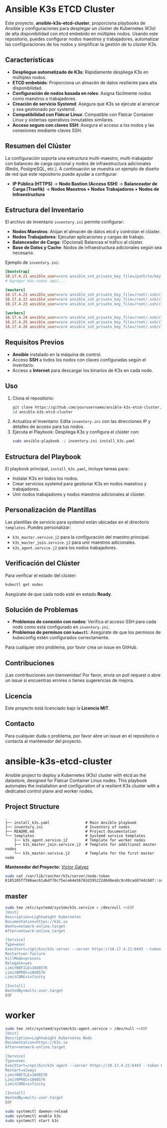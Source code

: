 # Ansible K3s ETCD Cluster

Este proyecto, **ansible-k3s-etcd-cluster**, proporciona playbooks de Ansible y configuraciones para desplegar un clúster de Kubernetes (K3s) de alta disponibilidad con etcd embebido en múltiples nodos. Usando este repositorio, puedes configurar nodos maestros y trabajadores, automatizar las configuraciones de los nodos y simplificar la gestión de tu clúster K3s.

## Características
- **Despliegue automatizado de K3s**: Rápidamente despliega K3s en múltiples nodos.
- **ETCD embebido**: Proporciona un almacén de datos resiliente para alta disponibilidad.
- **Configuración de nodos basada en roles**: Asigna fácilmente nodos como maestros o trabajadores.
- **Creación de servicio Systemd**: Asegura que K3s se ejecute al arrancar y sea gestionado por systemd.
- **Compatibilidad con Flatcar Linux**: Compatible con Flatcar Container Linux y sistemas operativos inmutables similares.
- **Acceso seguro con claves SSH**: Asegura el acceso a los nodos y las conexiones mediante claves SSH.

## Resumen del Clúster

La configuración soporta una estructura multi-maestro, multi-trabajador con balanceo de carga opcional y nodos de infraestructura adicionales (Redis, PostgreSQL, etc.). A continuación se muestra un ejemplo de diseño de red que este repositorio puede ayudar a configurar:

- **IP Pública (HTTPS)** → **Nodo Bastion (Acceso SSH)** → **Balanceador de Carga (Traefik)** → **Nodos Maestros + Nodos Trabajadores + Nodos de Infraestructura**

## Estructura del Inventario

El archivo de inventario `inventory.ini` permite configurar:
- **Nodos Maestros**: Alojan el almacén de datos etcd y controlan el clúster.
- **Nodos Trabajadores**: Ejecutan aplicaciones y cargas de trabajo.
- **Balanceador de Carga**: (Opcional) Balancea el tráfico al clúster.
- **Base de Datos y Cache**: Nodos de infraestructura adicionales según sea necesario.

Ejemplo de `inventory.ini`:
```ini
[bootstrap]
10.17.4.21 ansible_user=core ansible_ssh_private_key_file=/path/to/key ansible_port=22
# Agregar más nodos aquí...

[masters]
10.17.4.21 ansible_user=core ansible_ssh_private_key_file=/root/.ssh/cluster_openshift/key_cluster_openshift/id_rsa_key_cluster_openshift ansible_port=22
10.17.4.22 ansible_user=core ansible_ssh_private_key_file=/root/.ssh/cluster_openshift/key_cluster_openshift/id_rsa_key_cluster_openshift ansible_port=22
10.17.4.23 ansible_user=core ansible_ssh_private_key_file=/root/.ssh/cluster_openshift/key_cluster_openshift/id_rsa_key_cluster_openshift ansible_port=22

[workers]
10.17.4.24 ansible_user=core ansible_ssh_private_key_file=/root/.ssh/cluster_openshift/key_cluster_openshift/id_rsa_key_cluster_openshift ansible_port=22
10.17.4.25 ansible_user=core ansible_ssh_private_key_file=/root/.ssh/cluster_openshift/key_cluster_openshift/id_rsa_key_cluster_openshift ansible_port=22
10.17.4.26 ansible_user=core ansible_ssh_private_key_file=/root/.ssh/cluster_openshift/key_cluster_openshift/id_rsa_key_cluster_openshift ansible_port=22
```

## Requisitos Previos
- **Ansible** instalado en la máquina de control.
- Acceso **SSH** a todos los nodos con claves configuradas según el inventario.
- Acceso a **Internet** para descargar los binarios de K3s en cada nodo.

## Uso
1. Clona el repositorio:
   ```bash
   git clone https://github.com/yourusername/ansible-k3s-etcd-cluster.git
   cd ansible-k3s-etcd-cluster
   ```
2. Actualiza el Inventario: Edita `inventory.ini` con las direcciones IP y detalles de acceso para tus nodos.
3. Ejecuta el Playbook: Despliega K3s y configura el clúster con:
   ```bash
   sudo ansible-playbook -i inventory.ini install_k3s.yaml
   ```

## Estructura del Playbook
El playbook principal, `install_k3s.yaml`, incluye tareas para:
- Instalar K3s en todos los nodos.
- Crear servicios systemd para gestionar K3s en nodos maestros y trabajadores.
- Unir nodos trabajadores y nodos maestros adicionales al clúster.

## Personalización de Plantillas
Las plantillas de servicio para systemd están ubicadas en el directorio `templates`. Puedes personalizar:
- `k3s_master.service.j2` para la configuración del maestro principal.
- `k3s_master_join.service.j2` para unir maestros adicionales.
- `k3s_agent.service.j2` para los nodos trabajadores.

## Verificación del Clúster
Para verificar el estado del clúster:
```bash
kubectl get nodes
```
Asegúrate de que cada nodo esté en estado **Ready**.

## Solución de Problemas
- **Problemas de conexión con nodos**: Verifica el acceso SSH para cada nodo como está configurado en `inventory.ini`.
- **Problemas de permisos con `kubectl`**: Asegúrate de que los permisos de kubeconfig estén configurados correctamente.

Para cualquier otro problema, por favor crea un issue en GitHub.

## Contribuciones
¡Las contribuciones son bienvenidas! Por favor, envía un pull request o abre un issue si encuentras errores o tienes sugerencias de mejora.

## Licencia
Este proyecto está licenciado bajo la **Licencia MIT**.

## Contacto
Para cualquier duda o problema, por favor abre un issue en el repositorio o contacta al mantenedor del proyecto.


# ansible-k3s-etcd-cluster

Ansible project to deploy a Kubernetes (K3s) cluster with etcd as the datastore, designed for Flatcar Container Linux nodes. This playbook automates the installation and configuration of a resilient K3s cluster with a dedicated control plane and worker nodes.

## Project Structure

```plaintext
.
├── install_k3s.yaml                # Main Ansible playbook
├── inventory.ini                   # Inventory of nodes
├── README.md                       # Project documentation
└── templates                       # Systemd service templates
    ├── k3s_agent.service.j2        # Template for worker nodes
    ├── k3s_master_join.service.j2  # Template for additional master nodes
    └── k3s_master.service.j2       # Template for the first master node
```


**Mantenedor del Proyecto:** [Victor Galvez](https://github.com/vhgalvez)



```bash
sudo cat /var/lib/rancher/k3s/server/node-token
K105285ff598aec61abdf70c75ece64e56782d395222d6d8eabc9c49cadd74dcb8f::server:04fd44c81582d038e72d28d2ef7114b7
```


## master

```bash
sudo tee /etc/systemd/system/k3s.service > /dev/null <<EOF
[Unit]
Description=Lightweight Kubernetes
Documentation=https://k3s.io
Wants=network-online.target
After=network-online.target

[Service]
Type=exec
ExecStart=/opt/bin/k3s server --server https://10.17.4.21:6443 --token K105285ff598aec61abdf70c75ece64e56782d395222d6d8eabc9c49cadd74dcb8f::server:04fd44c81582d038e72d28d2ef7114b7
Restart=on-failure
KillMode=process
Delegate=yes
LimitNOFILE=1048576
LimitNPROC=1048576
LimitCORE=infinity

[Install]
WantedBy=multi-user.target
EOF
```


# worker 

```bash
sudo tee /etc/systemd/system/k3s-agent.service > /dev/null <<EOF
[Unit]
Description=Lightweight Kubernetes Node
Documentation=https://k3s.io
After=network-online.target

[Service]
Type=exec
ExecStart=/opt/bin/k3s agent --server https://10.17.4.21:6443 --token K105285ff598aec61abdf70c75ece64e56782d395222d6d8eabc9c49cadd74dcb8f::server:04fd44c81582d038e72d28d2ef7114b7
Restart=always
LimitNOFILE=1048576
LimitNPROC=1048576
LimitCORE=infinity

[Install]
WantedBy=multi-user.target
EOF
```

```bash
sudo systemctl daemon-reload
sudo systemctl enable k3s
sudo systemctl start k3s
```
